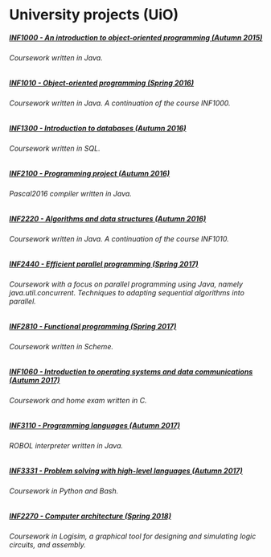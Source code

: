 # University projects (UiO)

##### [INF1000 - An introduction to object-oriented programming (Autumn 2015)](https://github.com/goudbes/UiO/tree/master/INF1000)
###### Coursework written in Java.

##### [INF1010 - Object-oriented programming (Spring 2016)](https://github.com/goudbes/UiO/tree/master/INF1010)
###### Coursework written in Java. A continuation of the course INF1000. 

##### [INF1300 - Introduction to databases (Autumn 2016)](https://github.com/goudbes/UiO/tree/master/INF1300)
###### Coursework written in SQL.

##### [INF2100 - Programming project (Autumn 2016)](https://github.com/goudbes/UiO/tree/master/INF2100)
###### Pascal2016 compiler written in Java.

##### [INF2220 - Algorithms and data structures (Autumn 2016)](https://github.com/goudbes/UiO/tree/master/INF2220)
###### Coursework written in Java. A continuation of the course INF1010.

##### [INF2440 - Efficient parallel programming (Spring 2017)](https://github.com/goudbes/UiO/tree/master/INF2440)
###### Coursework with a focus on parallel programming using Java, namely java.util.concurrent. Techniques to adapting sequential algorithms into parallel. 

##### [INF2810 - Functional programming (Spring 2017)](https://github.com/goudbes/UiO/tree/master/INF2810)
###### Coursework written in Scheme.

##### [INF1060 - Introduction to operating systems and data communications (Autumn 2017)](https://github.com/goudbes/UiO/tree/master/INF1060)
###### Coursework and home exam written in C.

##### [INF3110 - Programming languages (Autumn 2017)](https://github.com/goudbes/UiO/tree/master/INF3110)
###### ROBOL interpreter written in Java.

##### [INF3331 - Problem solving with high-level languages (Autumn 2017)](https://github.com/goudbes/UiO/tree/master/INF3331)
###### Coursework in Python and Bash.

##### [INF2270 - Computer architecture (Spring 2018)](https://github.com/goudbes/UiO/tree/master/INF2270)
###### Coursework in Logisim, a graphical tool for designing and simulating logic circuits, and assembly.